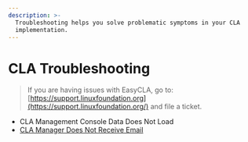 ```yaml
---
description: >-
  Troubleshooting helps you solve problematic symptoms in your CLA
  implementation.
---
```


# CLA Troubleshooting

> If you are having issues with EasyCLA, go to: [https://support.linuxfoundation.org](https://support.linuxfoundation.org/) and file a ticket.

* CLA Management Console Data Does Not Load 
* [CLA Manager Does Not Receive Email ](https://app.gitbook.com/@lf-docs-linux-foundation/s/easycla/~/drafts/-LubDmJg1hyr2zSt_jpW/getting-started/cla-troubleshooting/cla-manager-does-not-receive-email-notifications)

